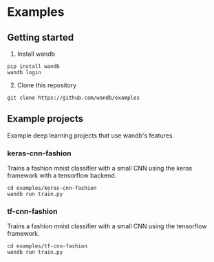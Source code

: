 # Examples

## Getting started

1. Install wandb

```
pip install wandb
wandb login
```

2. Clone this repository

```
git clone https://github.com/wandb/examples
```

## Example projects

Example deep learning projects that use wandb's features.

### keras-cnn-fashion

Trains a fashion mnist classifier with a small CNN using the keras framework with a tensorflow backend.

```
cd examples/keras-cnn-fashion
wandb run train.py
```

### tf-cnn-fashion

Trains a fashion mnist classifier with a small CNN using the tensorflow framework.

```
cd examples/tf-cnn-fashion
wandb run train.py
```
